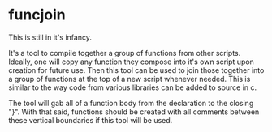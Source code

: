 # funcjoin

This is still in it's infancy.

It's a tool to compile together a group of functions from other scripts. Ideally, one will copy any function they compose into it's own script upon creation for future use. Then this tool can be used to join those together into a group of functions at the top of a new script whenever needed. This is similar to the way code from various libraries can be added to source in c.

The tool will gab all of a function body from the declaration to the closing "}". With that said, functions should be created with all comments between these vertical boundaries if this tool will be used.
